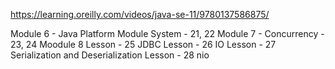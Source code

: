 
https://learning.oreilly.com/videos/java-se-11/9780137586875/

Module 6 - Java Platform Module System - 21, 22
Module 7 - Concurrency - 23, 24
Moodule 8 
  Lesson - 25 JDBC
  Lesson - 26 IO
  Lesson - 27 Serialization and Deserialization
  Lesson - 28 nio
  

